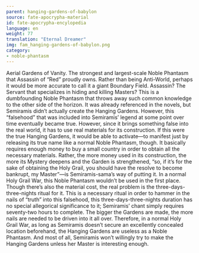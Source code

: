 ```yaml
---
parent: hanging-gardens-of-babylon
source: fate-apocrypha-material
id: fate-apocrypha-encylopedia
language: en
weight: 77
translation: "Eternal Dreamer"
img: fam_hanging-gardens-of-babylon.png
category:
- noble-phantasm
---
```


Aerial Gardens of Vanity. The strongest and largest-scale Noble Phantasm that Assassin of “Red” proudly owns. Rather than being Anti-World, perhaps it would be more accurate to call it a giant Boundary Field. Assassin? The Servant that specializes in hiding and killing Masters? This is a dumbfounding Noble Phantasm that throws away such common knowledge to the other side of the horizon.
It was already referenced in the novels, but Semiramis didn’t actually create the Hanging Gardens. However, this “falsehood” that was included into Semiramis’ legend at some point over time eventually became true.
However, since it brings something false into the real world, it has to use real materials for its construction. If this were the true Hanging Gardens, it would be able to activate—to manifest just by releasing its true name like a normal Noble Phantasm, though.
It basically requires enough money to buy a small country in order to obtain all the necessary materials. Rather, the more money used in its construction, the more its Mystery deepens and the Garden is strengthened, “so, if it’s for the sake of obtaining the Holy Grail, you should have the resolve to become bankrupt, my Master”—is Semiramis-sama’s way of putting it.
In a normal Holy Grail War, this Noble Phantasm wouldn’t be used in the first place. Though there’s also the material cost, the real problem is the three-days-three-nights ritual for it. This is a necessary ritual in order to hammer in the nails of “truth” into this falsehood, this three-days-three-nights duration has no special allegorical significance to it; Semiramis’ chant simply requires seventy-two hours to complete. The bigger the Gardens are made, the more nails are needed to be driven into it all over.
Therefore, in a normal Holy Grail War, as long as Semiramis doesn’t secure an excellently concealed location beforehand, the Hanging Gardens are useless as a Noble Phantasm. And most of all, Semiramis won’t willingly try to make the Hanging Gardens unless her Master is interesting enough.

